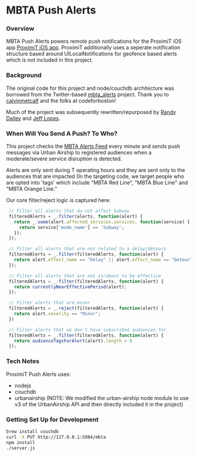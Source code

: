 MBTA Push Alerts
===========

### Overview
MBTA Push Alerts powers remote push notifications for the ProximiT iOS app [ProximiT iOS app](http://www.proximitapp.com "ProximiT's Homepage"). ProximiT additionally uses a seperate notification structure based around UILocalNotifications for geofence based alerts which is not included in this project.

### Background 
The original code for this project and node/couchdb architecture was borrowed from the Twitter-based [mbta_alerts](https://github.com/codeforboston/mbta-alerts "MBTA Alerts Repo") project. Thank you to [calvinmetcalf](https://github.com/calvinmetcalf) and the folks at codeforboston!

Much of the project was subsequently rewritten/repurposed by [Randy Dailey](https://github.com/randydailey) and [Jeff Lopes](https://github.com/jefflopes).

### When Will You Send A Push? To Who?
This project checks the [MBTA Alerts Feed](http://realtime.mbta.com/developer/api/v1/alerts?api_key=wX9NwuHnZU2ToO7GmGR9uw "MBTA Alerts Feed") every minute and sends push messages via Urban Airship to registered audiences when a moderate/severe service disruption is detected. 

Alerts are only sent during T operating hours and they are sent only to the audiences that are impacted (In the targeting code, we target people who are opted into 'tags' which include "MBTA Red Line", "MBTA Blue Line" and "MBTA Orange Line."

Our core filter/reject logic is captured here:

 ```javascript
  // Filter all alerts that do not affect Subway
  filteredAlerts = _.filter(alerts, function(alert) {
    return _.some(alert.affected_services.services, function(service) {
      return service['mode_name'] == 'Subway';
    });
  });

  // Filter all alerts that are not related to a delay/detours
  filteredAlerts = _.filter(filteredAlerts, function(alert) {
    return alert.effect_name == "Delay" || alert.effect_name == "Detour";
  });

  // Filter all alerts that are not in/about to be effective
  filteredAlerts = _.filter(filteredAlerts, function(alert) {
    return currentlyNearEffectivePeriod(alert);
  });

  // Filter alerts that are minor
  filteredAlerts = _.reject(filteredAlerts, function(alert) {
    return alert.severity == "Minor";
  })

  // Filter alerts that we don't have subscribed audiences for
  filteredAlerts = _.filter(filteredAlerts, function(alert) {
    return audienceTagsForAlert(alert).length > 0
  });
 ```

### Tech Notes
ProximiT Push Alerts uses:

+ nodejs
+ couchdb
+ urbanairship (NOTE: We modified the urban-airship node module to use v3 of the UrbanAirship API and then directly included it in the project)

### Getting Set Up for Development

```bash
brew install couchdb
curl -X PUT http://127.0.0.1:5984/mbta
npm install
./server.js
```

